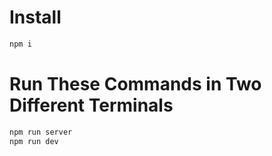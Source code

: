 # Install

```bash
npm i
```

# Run These Commands in Two Different Terminals

```bash
npm run server
npm run dev
```